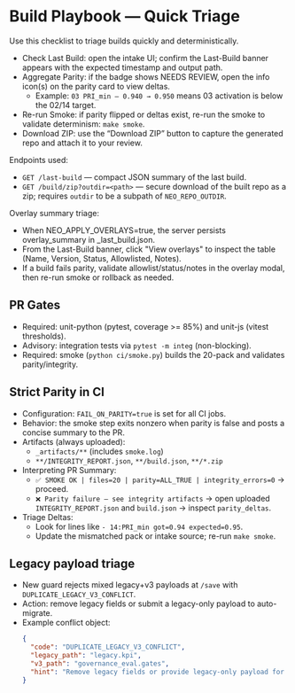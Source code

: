 # Build Playbook — Quick Triage

Use this checklist to triage builds quickly and deterministically.

- Check Last Build: open the intake UI; confirm the Last-Build banner appears with the expected timestamp and output path.
- Aggregate Parity: if the badge shows NEEDS REVIEW, open the info icon(s) on the parity card to view deltas.
  - Example: `03 PRI_min — 0.940 → 0.950` means 03 activation is below the 02/14 target.
- Re-run Smoke: if parity flipped or deltas exist, re-run the smoke to validate determinism: `make smoke`.
- Download ZIP: use the “Download ZIP” button to capture the generated repo and attach it to your review.

Endpoints used:
- `GET /last-build` — compact JSON summary of the last build.
- `GET /build/zip?outdir=<path>` — secure download of the built repo as a zip; requires `outdir` to be a subpath of `NEO_REPO_OUTDIR`.


Overlay summary triage:
- When NEO_APPLY_OVERLAYS=true, the server persists overlay_summary in _last_build.json.
- From the Last-Build banner, click "View overlays" to inspect the table (Name, Version, Status, Allowlisted, Notes).
- If a build fails parity, validate allowlist/status/notes in the overlay modal, then re-run smoke or rollback as needed.

## PR Gates

- Required: unit-python (pytest, coverage >= 85%) and unit-js (vitest thresholds).
- Advisory: integration tests via `pytest -m integ` (non-blocking).
- Required: smoke (`python ci/smoke.py`) builds the 20-pack and validates parity/integrity.

## Strict Parity in CI

- Configuration: `FAIL_ON_PARITY=true` is set for all CI jobs.
- Behavior: the smoke step exits nonzero when parity is false and posts a concise summary to the PR.
- Artifacts (always uploaded):
  - `_artifacts/**` (includes `smoke.log`)
  - `**/INTEGRITY_REPORT.json`, `**/build.json`, `**/*.zip`
- Interpreting PR Summary:
  - `✅ SMOKE OK | files=20 | parity=ALL_TRUE | integrity_errors=0` → proceed.
  - `❌ Parity failure — see integrity artifacts` → open uploaded `INTEGRITY_REPORT.json` and `build.json` → inspect `parity_deltas`.
- Triage Deltas:
  - Look for lines like `- 14:PRI_min got=0.94 expected=0.95`.
  - Update the mismatched pack or intake source; re-run `make smoke`.

## Legacy payload triage

- New guard rejects mixed legacy+v3 payloads at `/save` with `DUPLICATE_LEGACY_V3_CONFLICT`.
- Action: remove legacy fields or submit a legacy-only payload to auto-migrate.
- Example conflict object:
  ```json
  {
    "code": "DUPLICATE_LEGACY_V3_CONFLICT",
    "legacy_path": "legacy.kpi",
    "v3_path": "governance_eval.gates",
    "hint": "Remove legacy fields or provide legacy-only payload for auto-migration."
  }
  ```

